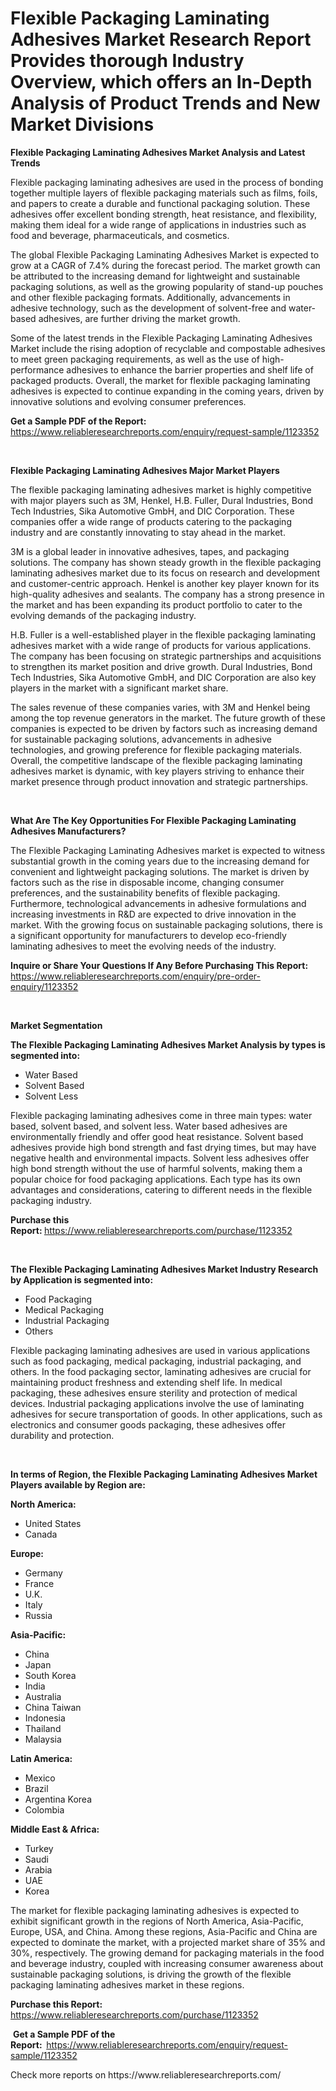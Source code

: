 <p><h1>Flexible Packaging Laminating Adhesives Market Research Report Provides thorough Industry Overview, which offers an In-Depth Analysis of Product Trends and New Market Divisions</h1></p><p><strong>Flexible Packaging Laminating Adhesives Market Analysis and Latest Trends</strong></p>
<p><p>Flexible packaging laminating adhesives are used in the process of bonding together multiple layers of flexible packaging materials such as films, foils, and papers to create a durable and functional packaging solution. These adhesives offer excellent bonding strength, heat resistance, and flexibility, making them ideal for a wide range of applications in industries such as food and beverage, pharmaceuticals, and cosmetics.</p><p>The global Flexible Packaging Laminating Adhesives Market is expected to grow at a CAGR of 7.4% during the forecast period. The market growth can be attributed to the increasing demand for lightweight and sustainable packaging solutions, as well as the growing popularity of stand-up pouches and other flexible packaging formats. Additionally, advancements in adhesive technology, such as the development of solvent-free and water-based adhesives, are further driving the market growth.</p><p>Some of the latest trends in the Flexible Packaging Laminating Adhesives Market include the rising adoption of recyclable and compostable adhesives to meet green packaging requirements, as well as the use of high-performance adhesives to enhance the barrier properties and shelf life of packaged products. Overall, the market for flexible packaging laminating adhesives is expected to continue expanding in the coming years, driven by innovative solutions and evolving consumer preferences.</p></p>
<p><strong>Get a Sample PDF of the Report:&nbsp;</strong> <a href="https://www.reliableresearchreports.com/enquiry/request-sample/1123352">https://www.reliableresearchreports.com/enquiry/request-sample/1123352</a></p>
<p>&nbsp;</p>
<p><strong>Flexible Packaging Laminating Adhesives Major Market Players</strong></p>
<p><p>The flexible packaging laminating adhesives market is highly competitive with major players such as 3M, Henkel, H.B. Fuller, Dural Industries, Bond Tech Industries, Sika Automotive GmbH, and DIC Corporation. These companies offer a wide range of products catering to the packaging industry and are constantly innovating to stay ahead in the market.</p><p>3M is a global leader in innovative adhesives, tapes, and packaging solutions. The company has shown steady growth in the flexible packaging laminating adhesives market due to its focus on research and development and customer-centric approach. Henkel is another key player known for its high-quality adhesives and sealants. The company has a strong presence in the market and has been expanding its product portfolio to cater to the evolving demands of the packaging industry.</p><p>H.B. Fuller is a well-established player in the flexible packaging laminating adhesives market with a wide range of products for various applications. The company has been focusing on strategic partnerships and acquisitions to strengthen its market position and drive growth. Dural Industries, Bond Tech Industries, Sika Automotive GmbH, and DIC Corporation are also key players in the market with a significant market share.</p><p>The sales revenue of these companies varies, with 3M and Henkel being among the top revenue generators in the market. The future growth of these companies is expected to be driven by factors such as increasing demand for sustainable packaging solutions, advancements in adhesive technologies, and growing preference for flexible packaging materials. Overall, the competitive landscape of the flexible packaging laminating adhesives market is dynamic, with key players striving to enhance their market presence through product innovation and strategic partnerships.</p></p>
<p>&nbsp;</p>
<p><strong>What Are The Key Opportunities For Flexible Packaging Laminating Adhesives Manufacturers?</strong></p>
<p><p>The Flexible Packaging Laminating Adhesives market is expected to witness substantial growth in the coming years due to the increasing demand for convenient and lightweight packaging solutions. The market is driven by factors such as the rise in disposable income, changing consumer preferences, and the sustainability benefits of flexible packaging. Furthermore, technological advancements in adhesive formulations and increasing investments in R&D are expected to drive innovation in the market. With the growing focus on sustainable packaging solutions, there is a significant opportunity for manufacturers to develop eco-friendly laminating adhesives to meet the evolving needs of the industry.</p></p>
<p><strong>Inquire or Share Your Questions If Any Before Purchasing This Report:</strong> <a href="https://www.reliableresearchreports.com/enquiry/pre-order-enquiry/1123352">https://www.reliableresearchreports.com/enquiry/pre-order-enquiry/1123352</a></p>
<p>&nbsp;</p>
<p><strong>Market Segmentation</strong></p>
<p><strong>The Flexible Packaging Laminating Adhesives Market Analysis by types is segmented into:</strong></p>
<p><ul><li>Water Based</li><li>Solvent Based</li><li>Solvent Less</li></ul></p>
<p><p>Flexible packaging laminating adhesives come in three main types: water based, solvent based, and solvent less. Water based adhesives are environmentally friendly and offer good heat resistance. Solvent based adhesives provide high bond strength and fast drying times, but may have negative health and environmental impacts. Solvent less adhesives offer high bond strength without the use of harmful solvents, making them a popular choice for food packaging applications. Each type has its own advantages and considerations, catering to different needs in the flexible packaging industry.</p></p>
<p><strong>Purchase this Report:&nbsp;</strong><a href="https://www.reliableresearchreports.com/purchase/1123352">https://www.reliableresearchreports.com/purchase/1123352</a></p>
<p>&nbsp;</p>
<p><strong>The Flexible Packaging Laminating Adhesives Market Industry Research by Application is segmented into:</strong></p>
<p><ul><li>Food Packaging</li><li>Medical Packaging</li><li>Industrial Packaging</li><li>Others</li></ul></p>
<p><p>Flexible packaging laminating adhesives are used in various applications such as food packaging, medical packaging, industrial packaging, and others. In the food packaging sector, laminating adhesives are crucial for maintaining product freshness and extending shelf life. In medical packaging, these adhesives ensure sterility and protection of medical devices. Industrial packaging applications involve the use of laminating adhesives for secure transportation of goods. In other applications, such as electronics and consumer goods packaging, these adhesives offer durability and protection.</p></p>
<p>&nbsp;</p>
<p><strong>In terms of Region, the Flexible Packaging Laminating Adhesives Market Players available by Region are:</strong></p>
<p>
    <p> <strong> North America: </strong>
        <ul>
            <li>United States</li>
            <li>Canada</li>
        </ul>
        </p> 
    <p> <strong> Europe: </strong>
        <ul>
            <li>Germany</li>
            <li>France</li>
            <li>U.K.</li>
            <li>Italy</li>
            <li>Russia</li>
        </ul>
        </p> 
    <p> <strong> Asia-Pacific: </strong>
        <ul>
            <li>China</li>
            <li>Japan</li>
            <li>South Korea</li>
            <li>India</li>
            <li>Australia</li>
            <li>China Taiwan</li>
            <li>Indonesia</li>
            <li>Thailand</li>
            <li>Malaysia</li>
        </ul>
        </p> 
    <p> <strong> Latin America: </strong>
        <ul>
            <li>Mexico</li>
            <li>Brazil</li>
            <li>Argentina Korea</li>
            <li>Colombia</li>
        </ul>
        </p> 
    <p> <strong> Middle East & Africa: </strong>
        <ul>
            <li>Turkey</li>
            <li>Saudi</li>
            <li>Arabia</li>
            <li>UAE</li>
            <li>Korea</li>
        </ul>
    </p>
    </p>
<p><p>The market for flexible packaging laminating adhesives is expected to exhibit significant growth in the regions of North America, Asia-Pacific, Europe, USA, and China. Among these regions, Asia-Pacific and China are expected to dominate the market, with a projected market share of 35% and 30%, respectively. The growing demand for packaging materials in the food and beverage industry, coupled with increasing consumer awareness about sustainable packaging solutions, is driving the growth of the flexible packaging laminating adhesives market in these regions.</p></p>
<p><strong>Purchase this Report: </strong><a href="https://www.reliableresearchreports.com/purchase/1123352">https://www.reliableresearchreports.com/purchase/1123352</a></p>
<p>&nbsp;<strong>Get a Sample PDF of the Report:&nbsp;&nbsp;</strong><a href="https://www.reliableresearchreports.com/enquiry/request-sample/1123352">https://www.reliableresearchreports.com/enquiry/request-sample/1123352</a></p>
<p><strong></strong></p>
<p>Check more reports on https://www.reliableresearchreports.com/</p>
